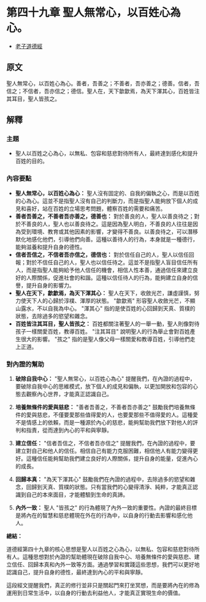 # 第四十九章 聖人無常心，以百姓心為心。
- [老子道德經](https://www.daodejing.org/)


## 原文
聖人無常心，以百姓心為心。善者，吾善之；不善者，吾亦善之；德善。信者，吾信之；不信者，吾亦信之；德信。聖人在，天下歙歙焉，為天下渾其心，百姓皆注其耳目，聖人皆孩之。


## 解釋
### 主題
- 聖人以百姓之心為心，以無私、包容和慈悲對待所有人，最終達到感化和提升百姓的目的。

### 內容要點
*   **聖人無常心，以百姓心為心：** 聖人沒有固定的、自我的偏執之心，而是以百姓的心為心。這並不是指聖人沒有自己的判斷力，而是指聖人能夠放下個人的成見和喜好，站在百姓的立場思考問題，體察百姓的需要和痛苦。
*   **善者吾善之，不善者吾亦善之，德善也：** 對於善良的人，聖人以善良待之；對於不善良的人，聖人也以善良待之。這是因為聖人明白，不善良的人往往是因為受到環境、教育或其他因素的影響，才變得不善良。以善良待之，可以潛移默化地感化他們，引導他們向善。這種以善待人的行為，本身就是一種德行，能夠滋養和提升自身的德性。
*   **信者吾信之，不信者吾亦信之，德信也：** 對於信任自己的人，聖人以信任回報；對於不信任自己的人，聖人也以信任待之。這並不是指聖人盲目信任所有人，而是指聖人能夠給予他人信任的機會，相信人性本善，通過信任來建立良好的人際關係，促進社會的和諧。這種以信任待人的行為，能夠建立自身的信譽，提升自身的影響力。
*   **聖人在天下，歙歙焉，為天下渾其心：** 聖人在天下，收斂光芒，謙虛謹慎，努力使天下人的心歸於淳樸、渾厚的狀態。 "歙歙焉" 形容聖人收斂光芒，不顯山露水，不以自我為中心。 "渾其心" 指的是使百姓的心回歸到天真、質樸的狀態，去除過多的慾望和雜念。
*   **百姓皆注其耳目，聖人皆孩之：** 百姓都關注著聖人的一舉一動，聖人則像對待孩子一樣關愛百姓，教導百姓。 "注其耳目" 說明聖人的行為舉止會對百姓產生很大的影響。 "孩之" 指的是聖人像父母一樣關愛和教導百姓，引導他們走上正道。

### 對內證的幫助
1.  **破除自我中心：** "聖人無常心，以百姓心為心" 提醒我們，在內證的過程中，要破除自我中心的思維模式，放下個人的成見和偏執，以更加開放和包容的心態去觀察內心世界，才能真正認識自己。

2.  **培養無條件的愛與慈悲：** "善者吾善之，不善者吾亦善之" 鼓勵我們培養無條件的愛與慈悲，不僅要愛那些值得愛的人，也要愛那些不值得愛的人。這種愛不是情感上的依賴，而是一種源於內心的慈悲，能夠幫助我們放下對他人的評判和指責，從而達到內心的平和與寧靜。

3.  **建立信任：** "信者吾信之，不信者吾亦信之" 提醒我們，在內證的過程中，要建立對自己和他人的信任。相信自己有能力克服困難，相信他人有能力變得更好。這種信任能夠幫助我們建立良好的人際關係，提升自身的能量，促進內心的成長。

4.  **回歸本真：** "為天下渾其心" 鼓勵我們在內證的過程中，去除過多的慾望和雜念，回歸到天真、質樸的狀態。只有當我們的心變得清淨、純粹，才能真正認識到自己的本來面目，才能體驗到生命的真諦。

5.  **內外一致：** 聖人 "皆孩之" 的行為體現了內外一致的重要性。內證的最終目標是將內在的智慧和慈悲體現在外在的行為中，以自身的行動去影響和感化他人。

**總結：**

道德經第四十九章的核心思想是聖人以百姓之心為心，以無私、包容和慈悲對待所有人。這種思想對於內證的幫助體現在破除自我中心、培養無條件的愛與慈悲、建立信任、回歸本真和內外一致等方面。通過學習和實踐這些思想，我們可以更好地認識自己，提升自身的德性，最終達到內心的平和與寧靜。

這段經文提醒我們，真正的修行並非只是關起門來打坐冥想，而是要將內在的修為運用到日常生活中，以自身的行動去利益他人，才能真正實現生命的價值。